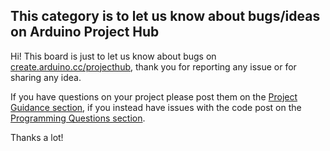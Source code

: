 ## This category is to let us know about bugs/ideas on Arduino Project Hub

Hi!
This board is just to let us know about bugs on [create.arduino.cc/projecthub](https://create.arduino.cc/projecthub), thank you for reporting any issue or for sharing any idea.

If you have questions on your project please post them on the [Project Guidance section](https://forum.arduino.cc/index.php?board=3.0), if you instead have issues with the code post on the [Programming Questions section](https://forum.arduino.cc/index.php?board=4.0).

Thanks a lot!
